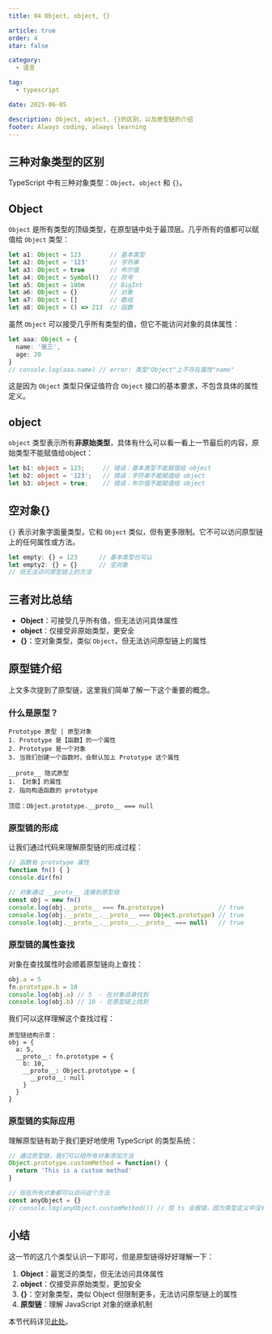 ```yaml
---
title: 04 Object, object, {}

article: true
order: 4
star: false

category:
  - 语言

tag:
  - typescript

date: 2025-06-05

description: Object, object, {}的区别，以及原型链的介绍
footer: Always coding, always learning
---
```


<!-- more -->

## 三种对象类型的区别

TypeScript 中有三种对象类型：`Object`、`object` 和 `{}`。

## Object

`Object` 是所有类型的顶级类型，在原型链中处于最顶层。几乎所有的值都可以赋值给 `Object` 类型：

```typescript
let a1: Object = 123        // 基本类型
let a2: Object = '123'      // 字符串
let a3: Object = true       // 布尔值
let a4: Object = Symbol()   // 符号
let a5: Object = 100n       // BigInt
let a6: Object = {}         // 对象
let a7: Object = []         // 数组
let a8: Object = () => 213  // 函数
```

虽然 `Object` 可以接受几乎所有类型的值，但它不能访问对象的具体属性：

```typescript
let aaa: Object = {
  name: '张三',
  age: 20
}
// console.log(aaa.name) // error: 类型"Object"上不存在属性"name"
```

这是因为 `Object` 类型只保证值符合 `Object` 接口的基本要求，不包含具体的属性定义。

## object

`object` 类型表示所有**非原始类型**，具体有什么可以看一看上一节最后的内容，原始类型不能赋值给object：

```typescript
let b1: object = 123;     // 错误：基本类型不能赋值给 object
let b2: object = '123';   // 错误：字符串不能赋值给 object
let b3: object = true;    // 错误：布尔值不能赋值给 object
```

## 空对象{}

`{}` 表示对象字面量类型，它和 `Object` 类似，但有更多限制。它不可以访问原型链上的任何属性或方法。

```typescript
let empty: {} = 123      // 基本类型也可以
let empty2: {} = {}      // 空对象
// 但无法访问原型链上的方法
```

## 三者对比总结

- **Object**：可接受几乎所有值，但无法访问具体属性
- **object**：仅接受非原始类型，更安全
- **{}**：空对象类型，类似 `Object`，但无法访问原型链上的属性

## 原型链介绍

上文多次提到了原型链，这里我们简单了解一下这个重要的概念。

### 什么是原型？

```text
Prototype 原型 | 原型对象
1. Prototype 是【函数】的一个属性
2. Prototype 是一个对象
3. 当我们创建一个函数时，会默认加上 Prototype 这个属性

__proto__ 隐式原型
1. 【对象】的属性
2. 指向构造函数的 prototype

顶层：Object.prototype.__proto__ === null
```

### 原型链的形成

让我们通过代码来理解原型链的形成过程：

```typescript
// 函数有 prototype 属性
function fn() { }
console.dir(fn)

// 对象通过 __proto__ 连接到原型链
const obj = new fn()
console.log(obj.__proto__ === fn.prototype)               // true
console.log(obj.__proto__.__proto__ === Object.prototype) // true
console.log(obj.__proto__.__proto__.__proto__ === null)   // true
```

### 原型链的属性查找

对象在查找属性时会顺着原型链向上查找：

```typescript
obj.a = 5
fn.prototype.b = 10
console.log(obj.a) // 5  - 在对象自身找到
console.log(obj.b) // 10 - 在原型链上找到
```

我们可以这样理解这个查找过程：

```text
原型链结构示意：
obj = {
  a: 5,
  __proto__: fn.prototype = {
    b: 10,
    __proto__: Object.prototype = {
      __proto__: null
    }
  }
}
```

### 原型链的实际应用

理解原型链有助于我们更好地使用 TypeScript 的类型系统：

```typescript
// 通过原型链，我们可以给所有对象添加方法
Object.prototype.customMethod = function() {
  return 'This is a custom method'
}

// 现在所有对象都可以访问这个方法
const anyObject = {}
// console.log(anyObject.customMethod()) // 但 ts 会报错，因为类型定义中没有这个方法
```

## 小结

这一节的这几个类型认识一下即可，但是原型链得好好理解一下：

1. **Object**：最宽泛的类型，但无法访问具体属性
2. **object**：仅接受非原始类型，更加安全
3. **{}**：空对象类型，类似 Object 但限制更多，无法访问原型链上的属性
4. **原型链**：理解 JavaScript 对象的继承机制

本节代码详见[此处](https://github.com/KBchulan/ClBlogs-Src/blob/main/blogs-main/typescript/04-object/index.ts)。

